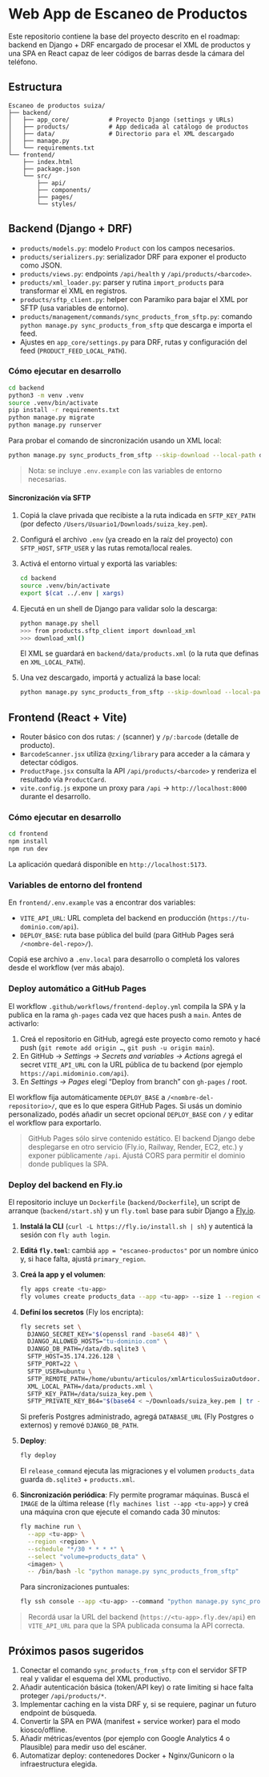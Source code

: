 # Web App de Escaneo de Productos

Este repositorio contiene la base del proyecto descrito en el roadmap: backend en Django + DRF encargado de procesar el XML de productos y una SPA en React capaz de leer códigos de barras desde la cámara del teléfono.

## Estructura

```
Escaneo de productos suiza/
├── backend/
│   ├── app_core/           # Proyecto Django (settings y URLs)
│   ├── products/           # App dedicada al catálogo de productos
│   ├── data/               # Directorio para el XML descargado
│   ├── manage.py
│   └── requirements.txt
└── frontend/
    ├── index.html
    ├── package.json
    └── src/
        ├── api/
        ├── components/
        ├── pages/
        └── styles/
```

## Backend (Django + DRF)

- `products/models.py`: modelo `Product` con los campos necesarios.
- `products/serializers.py`: serializador DRF para exponer el producto como JSON.
- `products/views.py`: endpoints `/api/health` y `/api/products/<barcode>`.
- `products/xml_loader.py`: parser y rutina `import_products` para transformar el XML en registros.
- `products/sftp_client.py`: helper con Paramiko para bajar el XML por SFTP (usa variables de entorno).
- `products/management/commands/sync_products_from_sftp.py`: comando `python manage.py sync_products_from_sftp` que descarga e importa el feed.
- Ajustes en `app_core/settings.py` para DRF, rutas y configuración del feed (`PRODUCT_FEED_LOCAL_PATH`).

### Cómo ejecutar en desarrollo

```bash
cd backend
python3 -m venv .venv
source .venv/bin/activate
pip install -r requirements.txt
python manage.py migrate
python manage.py runserver
```

Para probar el comando de sincronización usando un XML local:

```bash
python manage.py sync_products_from_sftp --skip-download --local-path data/products.xml
```

> Nota: se incluye `.env.example` con las variables de entorno necesarias.

#### Sincronización vía SFTP

1. Copiá la clave privada que recibiste a la ruta indicada en `SFTP_KEY_PATH` (por defecto `/Users/Usuario1/Downloads/suiza_key.pem`).
2. Configurá el archivo `.env` (ya creado en la raíz del proyecto) con `SFTP_HOST`, `SFTP_USER` y las rutas remota/local reales.
3. Activá el entorno virtual y exportá las variables:

   ```bash
   cd backend
   source .venv/bin/activate
   export $(cat ../.env | xargs)
   ```

4. Ejecutá en un shell de Django para validar solo la descarga:

   ```bash
   python manage.py shell
   >>> from products.sftp_client import download_xml
   >>> download_xml()
   ```

   El XML se guardará en `backend/data/products.xml` (o la ruta que definas en `XML_LOCAL_PATH`).

5. Una vez descargado, importá y actualizá la base local:

   ```bash
   python manage.py sync_products_from_sftp --skip-download --local-path "$XML_LOCAL_PATH"
   ```

## Frontend (React + Vite)

- Router básico con dos rutas: `/` (scanner) y `/p/:barcode` (detalle de producto).
- `BarcodeScanner.jsx` utiliza `@zxing/library` para acceder a la cámara y detectar códigos.
- `ProductPage.jsx` consulta la API `/api/products/<barcode>` y renderiza el resultado vía `ProductCard`.
- `vite.config.js` expone un proxy para `/api` → `http://localhost:8000` durante el desarrollo.

### Cómo ejecutar en desarrollo

```bash
cd frontend
npm install
npm run dev
```

La aplicación quedará disponible en `http://localhost:5173`.

### Variables de entorno del frontend

En `frontend/.env.example` vas a encontrar dos variables:

- `VITE_API_URL`: URL completa del backend en producción (`https://tu-dominio.com/api`).
- `DEPLOY_BASE`: ruta base pública del build (para GitHub Pages será `/<nombre-del-repo>/`).

Copiá ese archivo a `.env.local` para desarrollo o completá los valores desde el workflow (ver más abajo).

### Deploy automático a GitHub Pages

El workflow `.github/workflows/frontend-deploy.yml` compila la SPA y la publica en la rama `gh-pages` cada vez que haces push a `main`. Antes de activarlo:

1. Creá el repositorio en GitHub, agregá este proyecto como remoto y hacé push (`git remote add origin …`, `git push -u origin main`).
2. En GitHub → *Settings → Secrets and variables → Actions* agregá el secret `VITE_API_URL` con la URL pública de tu backend (por ejemplo `https://api.midominio.com/api`).
3. En *Settings → Pages* elegí “Deploy from branch” con `gh-pages` / root.

El workflow fija automáticamente `DEPLOY_BASE` a `/<nombre-del-repositorio>/`, que es lo que espera GitHub Pages. Si usás un dominio personalizado, podés añadir un secret opcional `DEPLOY_BASE` con `/` y editar el workflow para exportarlo.

> GitHub Pages sólo sirve contenido estático. El backend Django debe desplegarse en otro servicio (Fly.io, Railway, Render, EC2, etc.) y exponer públicamente `/api`. Ajustá CORS para permitir el dominio donde publiques la SPA.

### Deploy del backend en Fly.io

El repositorio incluye un `Dockerfile` (`backend/Dockerfile`), un script de arranque (`backend/start.sh`) y un `fly.toml` base para subir Django a [Fly.io](https://fly.io/).

1. **Instalá la CLI** (`curl -L https://fly.io/install.sh | sh`) y autenticá la sesión con `fly auth login`.
2. **Editá `fly.toml`**: cambiá `app = "escaneo-productos"` por un nombre único y, si hace falta, ajustá `primary_region`.
3. **Creá la app y el volumen**:

   ```bash
   fly apps create <tu-app>
   fly volumes create products_data --app <tu-app> --size 1 --region <region>
   ```

4. **Definí los secretos** (Fly los encripta):

   ```bash
   fly secrets set \
     DJANGO_SECRET_KEY="$(openssl rand -base64 48)" \
     DJANGO_ALLOWED_HOSTS="tu-dominio.com" \
     DJANGO_DB_PATH=/data/db.sqlite3 \
     SFTP_HOST=35.174.226.128 \
     SFTP_PORT=22 \
     SFTP_USER=ubuntu \
     SFTP_REMOTE_PATH=/home/ubuntu/articulos/xmlArticulosSuizaOutdoor.xml \
     XML_LOCAL_PATH=/data/products.xml \
     SFTP_KEY_PATH=/data/suiza_key.pem \
     SFTP_PRIVATE_KEY_B64="$(base64 < ~/Downloads/suiza_key.pem | tr -d '\n')"
   ```

   Si preferís Postgres administrado, agregá `DATABASE_URL` (Fly Postgres o externos) y remové `DJANGO_DB_PATH`.

5. **Deploy**:

   ```bash
   fly deploy
   ```

   El `release_command` ejecuta las migraciones y el volumen `products_data` guarda `db.sqlite3` + `products.xml`.

6. **Sincronización periódica**: Fly permite programar máquinas. Buscá el `IMAGE` de la última release (`fly machines list --app <tu-app>`) y creá una máquina cron que ejecute el comando cada 30 minutos:

   ```bash
   fly machine run \
     --app <tu-app> \
     --region <region> \
     --schedule "*/30 * * * *" \
     --select "volume=products_data" \
     <imagen> \
     -- /bin/bash -lc "python manage.py sync_products_from_sftp"
   ```

   Para sincronizaciones puntuales:

   ```bash
   fly ssh console --app <tu-app> --command "python manage.py sync_products_from_sftp"
   ```

> Recordá usar la URL del backend (`https://<tu-app>.fly.dev/api`) en `VITE_API_URL` para que la SPA publicada consuma la API correcta.

## Próximos pasos sugeridos

1. Conectar el comando `sync_products_from_sftp` con el servidor SFTP real y validar el esquema del XML productivo.
2. Añadir autenticación básica (token/API key) o rate limiting si hace falta proteger `/api/products/*`.
3. Implementar caching en la vista DRF y, si se requiere, paginar un futuro endpoint de búsqueda.
4. Convertir la SPA en PWA (manifest + service worker) para el modo kiosco/offline.
5. Añadir métricas/eventos (por ejemplo con Google Analytics 4 o Plausible) para medir uso del escáner.
6. Automatizar deploy: contenedores Docker + Nginx/Gunicorn o la infraestructura elegida.
